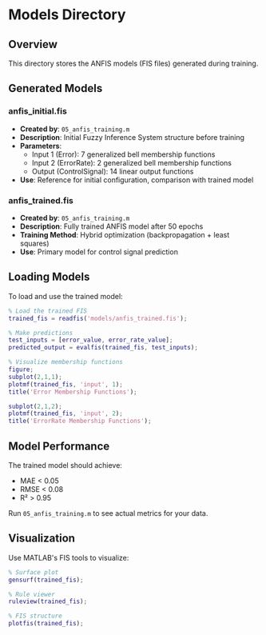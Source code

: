 # Models Directory

## Overview
This directory stores the ANFIS models (FIS files) generated during training.

## Generated Models

### anfis_initial.fis
- **Created by**: `05_anfis_training.m`
- **Description**: Initial Fuzzy Inference System structure before training
- **Parameters**:
  - Input 1 (Error): 7 generalized bell membership functions
  - Input 2 (ErrorRate): 2 generalized bell membership functions
  - Output (ControlSignal): 14 linear output functions
- **Use**: Reference for initial configuration, comparison with trained model

### anfis_trained.fis
- **Created by**: `05_anfis_training.m`
- **Description**: Fully trained ANFIS model after 50 epochs
- **Training Method**: Hybrid optimization (backpropagation + least squares)
- **Use**: Primary model for control signal prediction

## Loading Models

To load and use the trained model:

```matlab
% Load the trained FIS
trained_fis = readfis('models/anfis_trained.fis');

% Make predictions
test_inputs = [error_value, error_rate_value];
predicted_output = evalfis(trained_fis, test_inputs);

% Visualize membership functions
figure;
subplot(2,1,1);
plotmf(trained_fis, 'input', 1);
title('Error Membership Functions');

subplot(2,1,2);
plotmf(trained_fis, 'input', 2);
title('ErrorRate Membership Functions');
```

## Model Performance

The trained model should achieve:
- MAE < 0.05
- RMSE < 0.08
- R² > 0.95

Run `05_anfis_training.m` to see actual metrics for your data.

## Visualization

Use MATLAB's FIS tools to visualize:
```matlab
% Surface plot
gensurf(trained_fis);

% Rule viewer
ruleview(trained_fis);

% FIS structure
plotfis(trained_fis);
```
